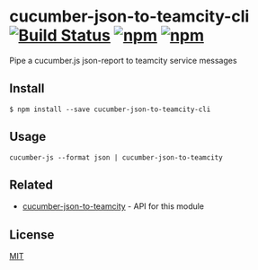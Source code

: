 # cucumber-json-to-teamcity-cli [![Build Status](https://travis-ci.org/oledid-js/cucumber-json-to-teamcity-cli.svg?branch=master)](https://travis-ci.org/oledid-js/cucumber-json-to-teamcity-cli) [![npm](https://img.shields.io/npm/dt/cucumber-json-to-teamcity-cli.svg)](https://www.npmjs.com/package/cucumber-json-to-teamcity-cli) [![npm](https://img.shields.io/npm/v/cucumber-json-to-teamcity-cli.svg)](https://www.npmjs.com/package/cucumber-json-to-teamcity-cli)

Pipe a cucumber.js json-report to teamcity service messages

## Install

```
$ npm install --save cucumber-json-to-teamcity-cli
```


## Usage

```
cucumber-js --format json | cucumber-json-to-teamcity
```


## Related

- [cucumber-json-to-teamcity](https://github.com/oledid-js/cucumber-json-to-teamcity) - API for this module


## License

[MIT](LICENSE)
